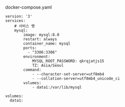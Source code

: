 docker-compose.yaml
    
    version: '3'
    services:
        # 서비스 명
        mysql:
            image: mysql:8.0
            restart: always
            container_name: mysql
            ports:
              - "3306:3306"
            environment:
                MYSQL_ROOT_PASSWORD: qkrqjatjs15
                TZ: Asia/Seoul
            command:
                - --character-set-server=utf8mb4
                - --collation-server=utf8mb4_unicode_ci
            volumes:
                - data1:/var/lib/mysql
    
    volumes:
      data1:
